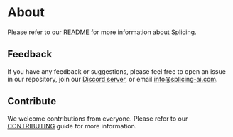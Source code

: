 # About
Please refer to our [README]() for more information about Splicing.

## Feedback
If you have any feedback or suggestions, please feel free to open an issue in our repository, join our [Discord server](https://discord.gg/C7h5cqvjdb), or email [info@splicing-ai.com](mailto:info@splicing-ai.com).

## Contribute
We welcome contributions from everyone. Please refer to our [CONTRIBUTING]() guide for more information.
